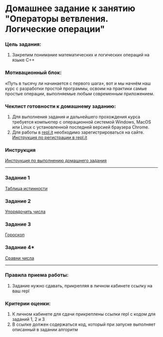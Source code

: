 
# Домашнее задание к занятию "Операторы ветвления. Логические операции"

### Цель задания:

1. Закрепим понимание математических и логических операций на языке С++

### Мотивационный блок:

«Путь в тысячу ли начинается с первого шага», вот и мы начнём наш курс с разработки простой программы, освоим на практики самые простые операции, выполняемые любым современным приложением.

### Чеклист готовности к домашнему заданию:

1. Для выполнения задания и дальнейшего прохождения курса требуется компьютер с операционной системой Windows, MacOS или Linux с установленной последней версией браузера Chrome.
2. Для работы в [repl.it](https://repl.it/) необходимо зарегистрироваться на сайте. [Инструкция по регистрации в repl.it](https://github.com/netology-code/cpps-homeworks/tree/main/common/replit)

### Инструкция

[Инструкция по выполнению домашнего задания](https://github.com/netology-code/cpps-homeworks/blob/main/common/readme.md)

------

### Задание 1
[Таблица истинности](https://github.com/netology-code/cpps-homeworks/tree/main/1.2/1.2.1)

### Задание 2
[Упорядочить числа](https://github.com/netology-code/cpps-homeworks/tree/main/1.2/1.2.2)

### Задание 3
[Гороскоп](https://github.com/netology-code/cpps-homeworks/tree/main/1.2/1.2.3)

### Задание 4*
[Сравни числа](https://github.com/netology-code/cpps-homeworks/tree/main/1.2/1.2.4)

------

### Правила приема работы:

1. Задание нужно сдавать, прикрепляя в личном кабинете ссылку на ваш repl

### Критерии оценки:

1. К личном кабинете для сдачи прикреплены ссылки repl с кодом для заданий 1, 2 и 3
2. В ссылке должен содержаться код, который при запуске выполняет описанный в задании алгоритм

